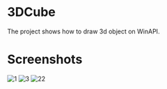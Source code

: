 # 3DCube
The project shows how to draw 3d object on WinAPI.

# Screenshots
![1](https://user-images.githubusercontent.com/87237657/131161743-64d7f863-a04b-438f-b908-fc01fb41077a.png)
![3](https://user-images.githubusercontent.com/87237657/131161744-41056d6b-3280-46f2-9101-9395f1fd5d7c.png)
![22](https://user-images.githubusercontent.com/87237657/131161746-0c864012-f688-4775-b89d-5b4c907dd40e.png)
